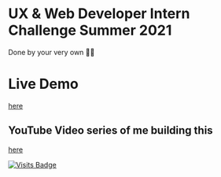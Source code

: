 # UX & Web Developer Intern Challenge Summer 2021
Done by your very own 🕺🏽

# Live Demo
[here](http://shopify-challenge.surge.sh/)

## YouTube Video series of me building this 
[here](https://youtube.com/playlist?list=PLH9Ip8CbUpbk5CHgi4FSxaWZ6VjuJrHCj)

[![Visits Badge](https://badges.pufler.dev/visits/sehmim2/shopify-challange)](https://badges.pufler.dev)


